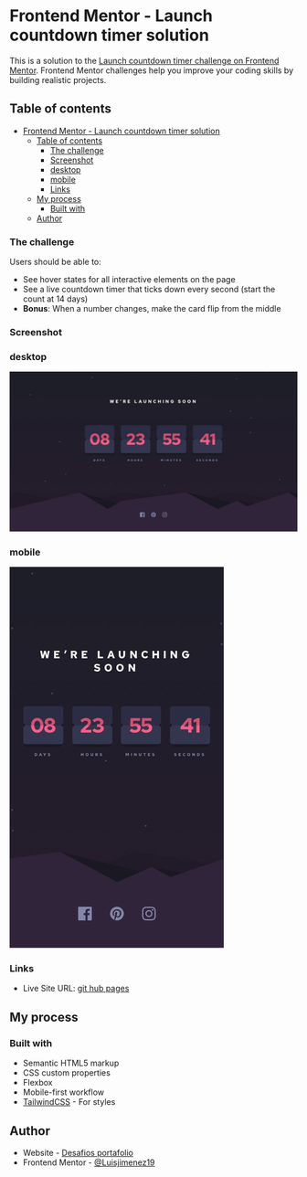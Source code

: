 # Frontend Mentor - Launch countdown timer solution

This is a solution to the [Launch countdown timer challenge on Frontend Mentor](https://www.frontendmentor.io/challenges/launch-countdown-timer-N0XkGfyz-). Frontend Mentor challenges help you improve your coding skills by building realistic projects. 

## Table of contents

- [Frontend Mentor - Launch countdown timer solution](#frontend-mentor---launch-countdown-timer-solution)
  - [Table of contents](#table-of-contents)
    - [The challenge](#the-challenge)
    - [Screenshot](#screenshot)
    - [desktop](#desktop)
    - [mobile](#mobile)
    - [Links](#links)
  - [My process](#my-process)
    - [Built with](#built-with)
  - [Author](#author)


### The challenge

Users should be able to:

- See hover states for all interactive elements on the page
- See a live countdown timer that ticks down every second (start the count at 14 days)
- **Bonus**: When a number changes, make the card flip from the middle

### Screenshot

### desktop  
![](./design/desktop-design.jpg)
### mobile
![](./design/mobile-design.jpg)



### Links


- Live Site URL: [git hub pages](https://luisjimenez19.github.io/coutdown-timer/)

## My process

### Built with

- Semantic HTML5 markup
- CSS custom properties
- Flexbox
- Mobile-first workflow
- [TailwindCSS](https://tailwindcss.com/) - For styles


## Author

- Website - [Desafios portafolio](https://luisjimenez19.github.io/desafios-frontend-mentor/)
- Frontend Mentor - [@Luisjimenez19](https://www.frontendmentor.io/profile/luisjimenez19)



